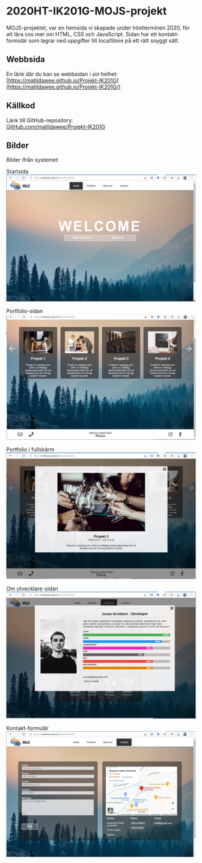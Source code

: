 # 2020HT-IK201G-MOJS-projekt
MOJS-projektet, var en hemsida vi skapade under höstterminen 2020, för att lära oss mer om HTML, CSS och JavaScript. Sidan har ett kontakt-formulär som lagrar ned uppgifter till localStore på ett rätt snyggt sätt. 

## Webbsida
En länk där du kan se webbsidan i sin helhet:  
[https://matildawee.github.io/Projekt-IK201G](https://matildawee.github.io/Projekt-IK201G/)

## Källkod
Länk till GitHub-repository:  
[GitHub.com/matildawee/Projekt-IK201G](https://github.com/matildawee/Projekt-IK201G)

## Bilder
Bilder ifrån systemet:  
  
Startsida
![IK201G-projektarbete: MOJS-webbsida start](./2020-09-IK201G-MOJS-1start.jpg)
  
Portfolio-sidan
![IK201G-projektarbete: MOJS-webbsida portfolio](./2020-09-IK201G-MOJS-2portfolio.jpg)
  
Portfolio i fullskärm
![IK201G-projektarbete: MOJS-webbsida portfolio fullskärm](./2020-09-IK201G-MOJS-3portfolio.jpg)
  
Om utvecklare-sidan
![IK201G-projektarbete: MOJS-webbsida about](./2020-09-IK201G-MOJS-4about.jpg)
  
Kontakt-formulär
![IK201G-projektarbete: MOJS-webbsida contact](./2020-09-IK201G-MOJS-5contact.jpg)
  
  